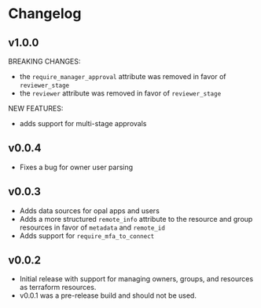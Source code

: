 # Changelog

## v1.0.0

BREAKING CHANGES:
- the `require_manager_approval` attribute was removed in favor of `reviewer_stage`
- the `reviewer` attribute was removed in favor of `reviewer_stage`

NEW FEATURES:
- adds support for multi-stage approvals

## v0.0.4
- Fixes a bug for owner user parsing

## v0.0.3
- Adds data sources for opal apps and users
- Adds a more structured `remote_info` attribute to the resource and group resources in favor of `metadata` and `remote_id`
- Adds support for `require_mfa_to_connect`

## v0.0.2
- Initial release with support for managing owners, groups, and resources as terraform resources.
- v0.0.1 was a pre-release build and should not be used.

